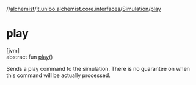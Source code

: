 //[alchemist](../../../index.md)/[it.unibo.alchemist.core.interfaces](../index.md)/[Simulation](index.md)/[play](play.md)

# play

[jvm]\
abstract fun [play](play.md)()

Sends a play command to the simulation. There is no guarantee on when this command will be actually processed.
